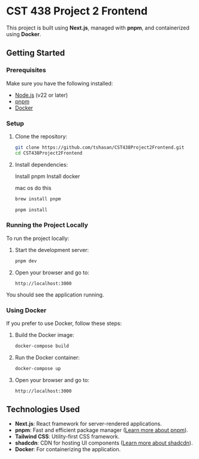 # CST 438 Project 2 Frontend

This project is built using **Next.js**, managed with **pnpm**, and containerized using **Docker**.

## Getting Started

### Prerequisites

Make sure you have the following installed:

- [Node.js](https://nodejs.org/en/) (v22 or later)
- [pnpm](https://pnpm.io/installation)
- [Docker](https://www.docker.com/get-started)

### Setup

1. Clone the repository:

   ```bash
   git clone https://github.com/tshasan/CST438Project2Frontend.git
   cd CST438Project2Frontend
   ```

2. Install dependencies:

   Install pnpm
   Install docker

   mac os do this
   ```bash
   brew install pnpm
   ```

   ```bash
   pnpm install
   ```

### Running the Project Locally

To run the project locally:

1. Start the development server:

   ```bash
   pnpm dev
   ```

2. Open your browser and go to:

   ```
   http://localhost:3000
   ```

You should see the application running.

### Using Docker

If you prefer to use Docker, follow these steps:

1. Build the Docker image:

   ```bash
   docker-compose build
   ```

2. Run the Docker container:

   ```bash
   docker-compose up
   ```

3. Open your browser and go to:

   ```
   http://localhost:3000
   ```

## Technologies Used

- **Next.js**: React framework for server-rendered applications.
- **pnpm**: Fast and efficient package manager ([Learn more about pnpm](https://pnpm.io/)).
- **Tailwind CSS**: Utility-first CSS framework.
- **shadcdn**: CDN for hosting UI components ([Learn more about shadcdn](https://shadcdn.com/)).
- **Docker**: For containerizing the application.
